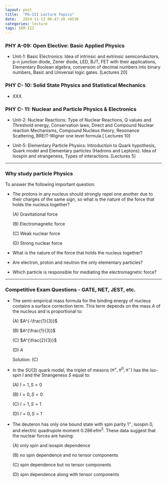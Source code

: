 ```yaml
---
layout: post
title:  "PG-III Lecture Topics"
date:   2024-11-12 06:47:26 +0530
categories: lecture
tags: SEM-III
---
```


<!-- <img src="/SKMU/assets/img/LASER/rate.png" alt="Interaction Process" class="my-custom-class" style="max-width:100%; height:auto;"> -->

### PHY A-09: Open Elective: Basic Applied Physics
- Unit-1: Basic Electronics: Idea of intrinsic and extrinsic semiconductors, p-n junction diode, Zener diode, LED, BJT, FET with their applications, Elementary Boolean algebra, conversion of decimal numbers into binary numbers, Basic and Universal logic gates. [Lectures 20]

### PHY C- 10: Solid State Physics and Statistical Mechanics
- XXX

### PHY C- 11: Nuclear and Particle Physics & Electronics
- Unit-2: Nuclear Reactions: Type of Nuclear Reactions, Q values and Threshold energy, Conservation laws,
Direct and Compound Nuclear reaction Mechanisms, Compound Nucleus theory, Resonance Scattering, BREIT-Wigner one level formula.[ Lectures 10]

- Unit-5: Elementary Particle Physics: Introduction to Quark hypothesis, Quark model and Elementary particles (Hadrons and Leptons). Idea of Isospin and strangeness, Types of interactions. [Lectures 5]



---

### Why study particle Physics

To answer the following important question: 

- The protons in any nucleus should strongly repel one another due to their charges of the same sign, so what is the nature of the force that holds the nucleus together?

    (A) Gravitational force

    (B) Electromagnetic force

    (C) Weak nuclear force

    (D) Strong nuclear force

- What is the nature of the force that holds the nucleus together?

- Are electron, proton and neutron the only elementary particles?

- Which particle is responsible for mediating the electromagnetic force?


---

### Competitive Exam Questions - GATE, NET, JEST, etc.

- The semi-empirical mass formula for the binding energy of nucleus contains a surface
correction term. This term depends on the mass $A$ of the nucleus and is proportional to:

    (A) $A^{-\frac{1}{3}}$ 

    (B) $A^{\frac{1}{3}}$

    (C) $A^{\frac{2}{3}}$

    (D) $A$

    Solution: (C) 

- In the $SU(3)$ quark model, the triplet of mesons $(\pi^+, \pi^0,\pi^-)$ has the Iso-spin $I$ and the Strangeness $S$ equal to:

    (A) $I=1, S=0$

    (B) $I=0, S=0$

    (C) $I=1, S=1$

    (D) $I=0, S=1$

- The deuteron has only one bound state with spin parity $1^+$, isospin $0$, and electric quadrupole moment $0.286 \, \text{efm}^2$. These data suggest that the nuclear forces are having:

    (A) only spin and isospin dependence

    (B) no spin dependence and no tensor components

    (C) spin dependence but no tensor components

    (D) spin dependence along with tensor components